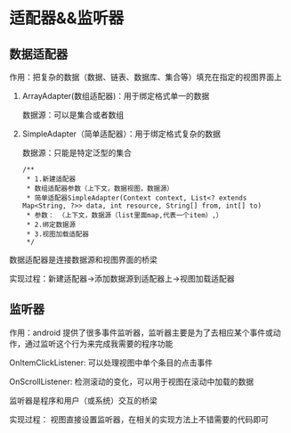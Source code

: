 # 适配器&&监听器

## 数据适配器

作用：把复杂的数据（数据、链表、数据库、集合等）填充在指定的视图界面上

1. ArrayAdapter(数组适配器)：用于绑定格式单一的数据

   数据源：可以是集合或者数组

2. SimpleAdapter（简单适配器）：用于绑定格式复杂的数据

   数据源：只能是特定泛型的集合

   ```
   /**
    * 1.新建适配器
    * 数组适配器参数（上下文，数据视图，数据源）
    * 简单适配器SimpleAdapter(Context context, List<? extends Map<String, ?>> data, int resource, String[] from, int[] to)
    * 参数： （上下文，数据源（list里面map,代表一个item）,）
    * 2.绑定数据源
    * 3.视图加载适配器
    */
   ```

数据适配器是连接数据源和视图界面的桥梁

实现过程：新建适配器->添加数据源到适配器上->视图加载适配器

## 监听器

作用：android 提供了很多事件监听器，监听器主要是为了去相应某个事件或动作，通过监听这个行为来完成我需要的程序功能

OnItemClickListener: 可以处理视图中单个条目的点击事件

OnScrollListener:  检测滚动的变化，可以用于视图在滚动中加载的数据

监听器是程序和用户（或系统）交互的桥梁

实现过程： 视图直接设置监听器，在相关的实现方法上不错需要的代码即可